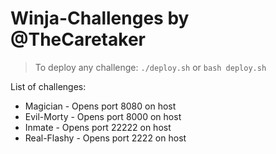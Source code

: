 # Winja-Challenges by @TheCaretaker
> To deploy any challenge: ```./deploy.sh``` or ```bash deploy.sh```

List of challenges:
- Magician - Opens port 8080 on host
- Evil-Morty - Opens port 8000 on host
- Inmate - Opens port 22222 on host
- Real-Flashy - Opens port 2222 on host

